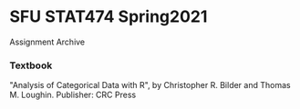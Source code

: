 # SFU STAT474 Spring2021
Assignment Archive
### Textbook
"Analysis of Categorical Data with R", by Christopher R. Bilder and Thomas M. Loughin. Publisher: CRC Press
